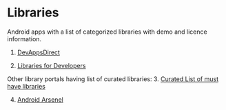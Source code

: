 # Libraries 

Android apps with a list of categorized libraries with demo and licence information. 

1. [DevAppsDirect]( https://play.google.com/store/apps/details?id=com.inappsquared.devappsdirect)

2. [Libraries for Developers](https://play.google.com/store/apps/details?id=com.desarrollodroide.repos)

Other library portals having list of curated libraries:
3. [Curated List of must have libraries](https://github.com/codepath/android_guides/wiki/Must-Have-Libraries) 

4. [Android Arsenel](https://android-arsenal.com/)

